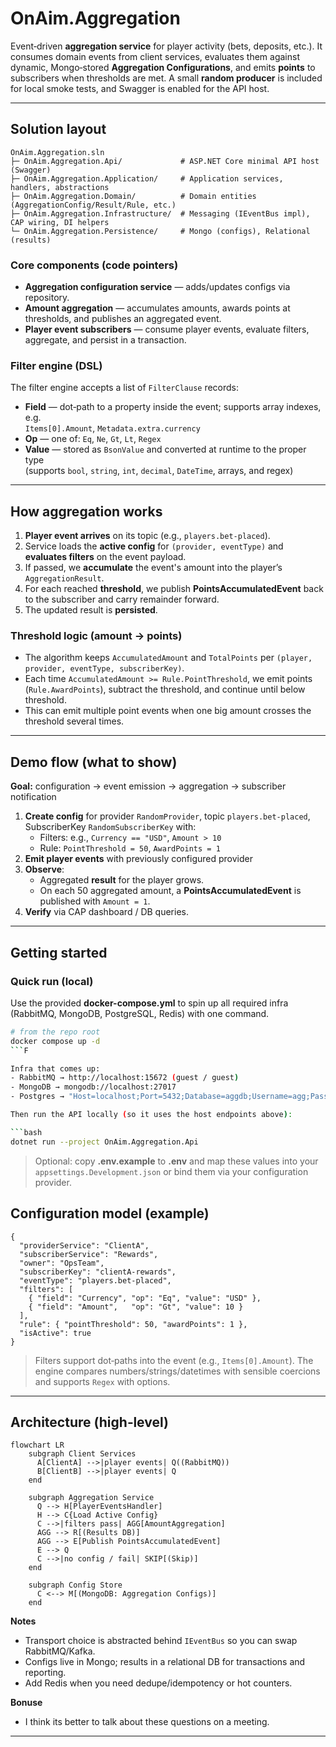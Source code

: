 # OnAim.Aggregation

Event‑driven **aggregation service** for player activity (bets, deposits, etc.).
It consumes domain events from client services, evaluates them against dynamic, Mongo‑stored
**Aggregation Configurations**, and emits **points** to subscribers when thresholds are met.
A small **random producer** is included for local smoke tests, and Swagger is enabled for the API host.

---

## Solution layout

```
OnAim.Aggregation.sln
├─ OnAim.Aggregation.Api/             # ASP.NET Core minimal API host (Swagger)
├─ OnAim.Aggregation.Application/     # Application services, handlers, abstractions
├─ OnAim.Aggregation.Domain/          # Domain entities (AggregationConfig/Result/Rule, etc.)
├─ OnAim.Aggregation.Infrastructure/  # Messaging (IEventBus impl), CAP wiring, DI helpers
└─ OnAim.Aggregation.Persistence/     # Mongo (configs), Relational (results)
```

### Core components (code pointers)

- **Aggregation configuration service** — adds/updates configs via repository.
- **Amount aggregation** — accumulates amounts, awards points at thresholds, and publishes an aggregated event.
- **Player event subscribers** — consume player events, evaluate filters, aggregate, and persist in a transaction.
### Filter engine (DSL)

The filter engine accepts a list of `FilterClause` records:

- **Field** — dot‑path to a property inside the event; supports array indexes, e.g.  
  `Items[0].Amount`, `Metadata.extra.currency`
- **Op** — one of: `Eq`, `Ne`, `Gt`, `Lt`, `Regex`
- **Value** — stored as `BsonValue` and converted at runtime to the proper type  
  (supports `bool`, `string`, `int`, `decimal`, `DateTime`, arrays, and regex)

---

## How aggregation works

1. **Player event arrives** on its topic (e.g., `players.bet-placed`).
2. Service loads the **active config** for `(provider, eventType)` and **evaluates filters** on the event payload.
3. If passed, we **accumulate** the event's amount into the player’s `AggregationResult`.
4. For each reached **threshold**, we publish **PointsAccumulatedEvent** back to the subscriber and carry remainder forward.
5. The updated result is **persisted**.

### Threshold logic (amount → points)

- The algorithm keeps `AccumulatedAmount` and `TotalPoints` per `(player, provider, eventType, subscriberKey)`.
- Each time `AccumulatedAmount >= Rule.PointThreshold`, we emit points (`Rule.AwardPoints`), subtract the threshold, and continue until below threshold.
- This can emit multiple point events when one big amount crosses the threshold several times.

---

## Demo flow (what to show)

**Goal:** configuration → event emission → aggregation → subscriber notification

1) **Create config** for provider `RandomProvider`, topic `players.bet-placed`, SubscriberKey `RandomSubscriberKey` with:
   - Filters: e.g., `Currency == "USD"`, `Amount > 10`
   - Rule: `PointThreshold = 50`, `AwardPoints = 1`
2) **Emit player events** with previously configured provider
4) **Observe**:
   - Aggregated **result** for the player grows.
   - On each 50 aggregated amount, a **PointsAccumulatedEvent** is published with `Amount = 1`.
5) **Verify** via CAP dashboard / DB queries.

---

## Getting started

### Quick run (local)

Use the provided **docker-compose.yml** to spin up all required infra (RabbitMQ, MongoDB, PostgreSQL, Redis) with one command.

```bash
# from the repo root
docker compose up -d
```F

Infra that comes up:
- RabbitMQ → http://localhost:15672 (guest / guest)
- MongoDB → mongodb://localhost:27017
- Postgres → "Host=localhost;Port=5432;Database=aggdb;Username=agg;Password=aggpwd",

Then run the API locally (so it uses the host endpoints above):

```bash
dotnet run --project OnAim.Aggregation.Api
```

> Optional: copy **.env.example** to **.env** and map these values into your
> `appsettings.Development.json` or bind them via your configuration provider.

## Configuration model (example)

```jsonc
{
  "providerService": "ClientA",
  "subscriberService": "Rewards",
  "owner": "OpsTeam",
  "subscriberKey": "clientA-rewards",
  "eventType": "players.bet-placed",
  "filters": [
    { "field": "Currency", "op": "Eq", "value": "USD" },
    { "field": "Amount",   "op": "Gt", "value": 10 }
  ],
  "rule": { "pointThreshold": 50, "awardPoints": 1 },
  "isActive": true
}
```

> Filters support dot‑paths into the event (e.g., `Items[0].Amount`). The engine compares numbers/strings/datetimes with sensible coercions and supports `Regex` with options.

---

## Architecture (high‑level)

```mermaid
flowchart LR
    subgraph Client Services
      A[ClientA] -->|player events| Q((RabbitMQ))
      B[ClientB] -->|player events| Q
    end

    subgraph Aggregation Service
      Q --> H[PlayerEventsHandler]
      H --> C{Load Active Config}
      C -->|filters pass| AGG[AmountAggregation]
      AGG --> R[(Results DB)]
      AGG --> E[Publish PointsAccumulatedEvent]
      E --> Q
      C -->|no config / fail| SKIP[(Skip)]
    end

    subgraph Config Store
      C <--> M[(MongoDB: Aggregation Configs)]
    end
```

**Notes**
- Transport choice is abstracted behind `IEventBus` so you can swap RabbitMQ/Kafka.
- Configs live in Mongo; results in a relational DB for transactions and reporting.
- Add Redis when you need dedupe/idempotency or hot counters.

**Bonuse**
- I think its better to talk about these questions on a meeting. 

---
